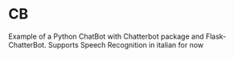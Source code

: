 # CB
Example of a Python ChatBot with Chatterbot package and Flask-ChatterBot. Supports Speech Recognition in italian for now 
